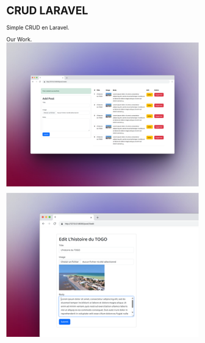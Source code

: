 # CRUD LARAVEL

Simple CRUD en Laravel.

Our Work.
![Aperçu](./public/preview/preview1.png)

![Aperçu](./public/preview/preview2.png)